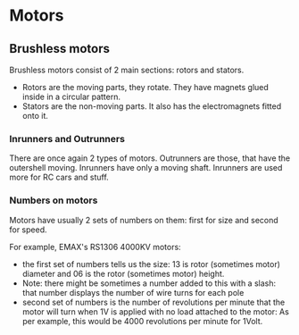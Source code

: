 # Motors

## Brushless motors

Brushless motors consist of 2 main sections: rotors and stators.

* Rotors are the moving parts, they rotate. They have magnets glued inside in a circular pattern.
* Stators are the non-moving parts. It also has the electromagnets fitted onto it.

### Inrunners and Outrunners

There are once again 2 types of motors. Outrunners are those, that have the outershell moving. Inrunners have only a moving shaft. Inrunners are used more for RC cars and stuff.

### Numbers on motors

Motors have usually 2 sets of numbers on them: first for size and second for speed. 

For example, EMAX's RS1306 4000KV motors:

* the first set of numbers tells us the size: 13 is rotor (sometimes motor) diameter and 06 is the rotor (sometimes motor) height.
* Note: there might be sometimes a number added to this with a slash: that number displays the number of wire turns for each pole
* second set of numbers is the number of revolutions per minute that the motor will turn when 1V is applied with no load attached to the motor: As per example, this would be 4000 revolutions per minute for 1Volt.
